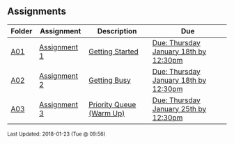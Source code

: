 ## Assignments
| Folder | Assignment | Description | Due|
 | ------------|------------|------------|------------|
 | [A01](./A03) | [ Assignment 1 ](./A03) | [ Getting Started](./A03) | [Due: Thursday January 18th by 12:30pm](./A03) |
 | [A02](./A03) | [ Assignment 2 ](./A03) | [ Getting Busy](./A03) | [Due: Thursday January 18th by 12:30pm](./A03) |
 | [A03](./A03) | [ Assignment 3 ](./A03) | [ Priority Queue (Warm Up)](./A03) | [Due: Thursday January 25th by 12:30pm](./A03) |

<sup>Last Updated: 2018-01-23 (Tue @ 09:56)</sup>